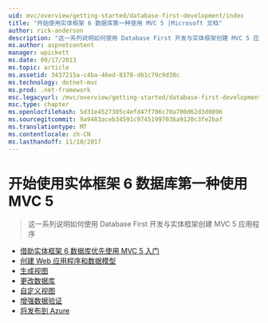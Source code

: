 ```yaml
---
uid: mvc/overview/getting-started/database-first-development/index
title: "开始使用实体框架 6 数据库第一种使用 MVC 5 |Microsoft 文档"
author: rick-anderson
description: "这一系列说明如何使用 Database First 开发与实体框架创建 MVC 5 应用程序"
ms.author: aspnetcontent
manager: wpickett
ms.date: 09/17/2013
ms.topic: article
ms.assetid: 3437215a-c4ba-46ed-8378-d61c79c9d38c
ms.technology: dotnet-mvc
ms.prod: .net-framework
msc.legacyurl: /mvc/overview/getting-started/database-first-development
msc.type: chapter
ms.openlocfilehash: 5d31e4527305c4efd47f706c70a700d62d3d0896
ms.sourcegitcommit: 9a9483aceb34591c97451997036a9120c3fe2baf
ms.translationtype: MT
ms.contentlocale: zh-CN
ms.lasthandoff: 11/10/2017
---
```

<a name="getting-started-with-entity-framework-6-database-first-using-mvc-5"></a>开始使用实体框架 6 数据库第一种使用 MVC 5
====================
> 这一系列说明如何使用 Database First 开发与实体框架创建 MVC 5 应用程序


- [借助实体框架 6 数据库优先使用 MVC 5 入门](setting-up-database.md)
- [创建 Web 应用程序和数据模型](creating-the-web-application.md)
- [生成视图](generating-views.md)
- [更改数据库](changing-the-database.md)
- [自定义视图](customizing-a-view.md)
- [增强数据验证](enhancing-data-validation.md)
- [将发布到 Azure](publish-to-azure.md)
